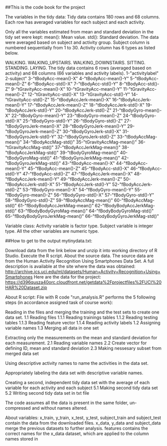 ##This is the code book for the project

The variables in the tidy data:
Tidy data contains 180 rows and 68 columns. Each row has averaged variables for each subject and each activity.

Only all the variables estimated from mean and standard deviation in the tidy set were kept:
mean(): Mean value.
std(): Standard deviation.
The data were averaged based on subject and activity group.
Subject column is numbered sequentially from 1 to 30. Activity column has 6 types as listed below.

WALKING.
WALKING_UPSTAIRS.
WALKING_DOWNSTAIRS.
SITTING.
STANDING.
LAYING.
The tidy data contains 6 rows (averaged based on activity) and 68 columns (66 variables and activity labels).
1-"activitylabel"
2-subject"
3-"tBodyAcc-mean()-X"
4-"tBodyAcc-mean()-Y"
5-"tBodyAcc-mean()-Z"
6-"tBodyAcc-std()-X"
7-"tBodyAcc-std()-Y"
8-"tBodyAcc-std()-Z"
9-"tGravityAcc-mean()-X"
10-"tGravityAcc-mean()-Y"
11-"tGravityAcc-mean()-Z"
12-"tGravityAcc-std()-X"
13-"tGravityAcc-std()-Y"
14-"tGravityAcc-std()-Z"
15-"tBodyAccJerk-mean()-X"
16-"tBodyAccJerk-mean()-Y"
17-"tBodyAccJerk-mean()-Z"
18-"tBodyAccJerk-std()-X"
19-"tBodyAccJerk-std()-Y"
20-"tBodyAccJerk-std()-Z"
21-"tBodyGyro-mean()-X"
22-"tBodyGyro-mean()-Y"
23-"tBodyGyro-mean()-Z"
24-"tBodyGyro-std()-X"
25-"tBodyGyro-std()-Y"
26-"tBodyGyro-std()-Z"
27-"tBodyGyroJerk-mean()-X"
28-"tBodyGyroJerk-mean()-Y"
29-"tBodyGyroJerk-mean()-Z"
30-"tBodyGyroJerk-std()-X"
31-"tBodyGyroJerk-std()-Y"
32-"tBodyGyroJerk-std()-Z"
33-"tBodyAccMag-mean()"
34-"tBodyAccMag-std()"
35-"tGravityAccMag-mean()"
36-"tGravityAccMag-std()"
37-"tBodyAccJerkMag-mean()"
38-"tBodyAccJerkMag-std()"
39-"tBodyGyroMag-mean()"
40-"tBodyGyroMag-std()"
41-"tBodyGyroJerkMag-mean()"
42-"tBodyGyroJerkMag-std()"
43-"fBodyAcc-mean()-X"
44-"fBodyAcc-mean()-Y"
45-"fBodyAcc-mean()-Z"
45-"fBodyAcc-std()-X"
46-"fBodyAcc-std()-Y"
47-"fBodyAcc-std()-Z"
47-"fBodyAccJerk-mean()-X"
48-"fBodyAccJerk-mean()-Y"
49-"fBodyAccJerk-mean()-Z"
50-"fBodyAccJerk-std()-X"
51-"fBodyAccJerk-std()-Y"
52-"fBodyAccJerk-std()-Z"
53-"fBodyGyro-mean()-X"
54-"fBodyGyro-mean()-Y"
55-"fBodyGyro-mean()-Z"
56-"fBodyGyro-std()-X"
57-"fBodyGyro-std()-Y"
58-"fBodyGyro-std()-Z"
59-"fBodyAccMag-mean()"
60-"fBodyAccMag-std()"
61-"fBodyBodyAccJerkMag-mean()"
62-"fBodyBodyAccJerkMag-std()"
63-"fBodyBodyGyroMag-mean()"
64-"fBodyBodyGyroMag-std()"
65-"fBodyBodyGyroJerkMag-mean()"
66-"fBodyBodyGyroJerkMag-std()"

Variable class:
Activity variable is factor type. Subject variable is integer type. All the other variables are numeric type.

##How to get to the output mytinydata.txt:

Download data from the link below and unzip it into working directory of R Studio.
Execute the R script.
About the source data.
The source data are from the Human Activity Recognition Using Smartphones Data Set. A full description is available at the site where the data was obtained: http://archive.ics.uci.edu/ml/datasets/Human+Activity+Recognition+Using+Smartphones Here are the data for the project: https://d396qusza40orc.cloudfront.net/getdata%2Fprojectfiles%2FUCI%20HAR%20Dataset.zip

About R script:
File with R code "run_analysis.R" performs the 5 following steps (in accordance assigned task of course work):

Reading in the files and merging the training and the test sets to create one data set.
1.1 Reading files
  1.1.1 Reading trainings tables
  1.1.2 Reading testing tables
  1.1.3 Reading feature vector
  1.1.4 Reading activity labels
  1.2 Assigning variable names
  1.3 Merging all data in one set

Extracting only the measurements on the mean and standard deviation for each measurement.
2.1 Reading variable names
2.2 Create vector for defining ID, mean and standard deviation
2.3 Making nessesary subset from merged data set

Using descriptive activity names to name the activities in the data set.

Appropriately labeling the data set with descriptive variable names.

Creating a second, independent tidy data set with the average of each variable for each activity and each subject
5.1 Making second tidy data set
5.2 Writing second tidy data set in txt file

The code assumes all the data is present in the same folder, un-compressed and without names altered.

About variables:
x_train, y_train, x_test, y_test, subject_train and subject_test contain the data from the downloaded files.
x_data, y_data and subject_data merge the previous datasets to further analysis.
features contains the correct names for the x_data dataset, which are applied to the column names stored in
